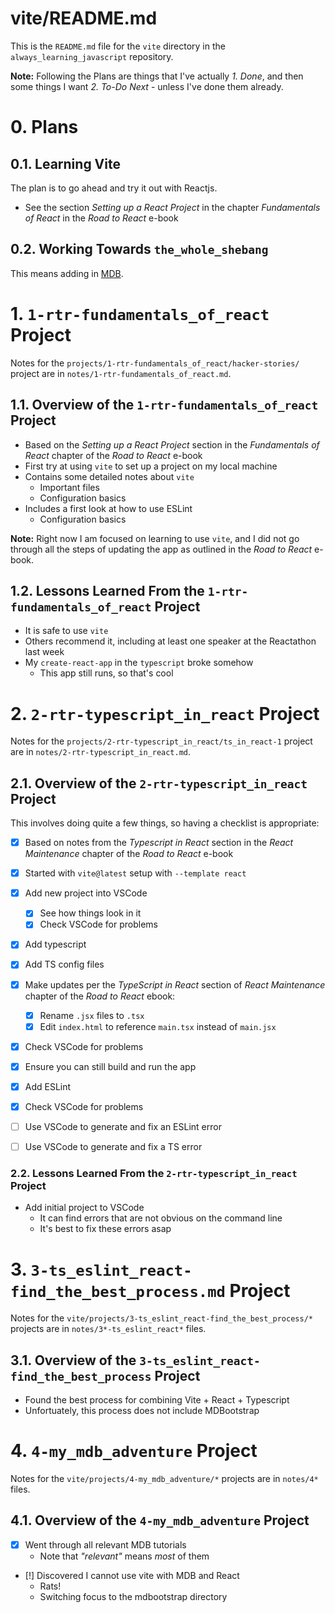
# vite/README.md

This is the `README.md` file for the `vite` directory in the `always_learning_javascript` repository.

**Note:** Following the Plans are things that I've actually *1. Done*, and then some things I want *2. To-Do Next* -
unless I've done them already.

# 0. Plans

## 0.1. Learning Vite

The plan is to go ahead and try it out with Reactjs.

- See the section *Setting up a React Project* in the chapter *Fundamentals of React* in the *Road to React* e-book

## 0.2. Working Towards `the_whole_shebang`

This means adding in [MDB](https://mdbootstrap.com).


# 1. `1-rtr-fundamentals_of_react` Project

Notes for the `projects/1-rtr-fundamentals_of_react/hacker-stories/` project are in
`notes/1-rtr-fundamentals_of_react.md`.

## 1.1. Overview of the `1-rtr-fundamentals_of_react` Project

- Based on the *Setting up a React Project* section in the *Fundamentals of React* chapter of the *Road to React* e-book
- First try at using `vite` to set up a project on my local machine
- Contains some detailed notes about `vite`
  - Important files
  - Configuration basics
- Includes a first look at how to use ESLint
  - Configuration basics

**Note:** Right now I am focused on learning to use `vite`, and I did not go through all the steps of updating the app as
outlined in the *Road to React* e-book.

## 1.2. Lessons Learned From the `1-rtr-fundamentals_of_react` Project

- It is safe to use `vite`
- Others recommend it, including at least one speaker at the Reactathon last week
- My `create-react-app` in the `typescript` broke somehow
  - This app still runs, so that's cool


# 2. `2-rtr-typescript_in_react` Project

Notes for the `projects/2-rtr-typescript_in_react/ts_in_react-1` project are in
`notes/2-rtr-typescript_in_react.md`.

## 2.1. Overview of the `2-rtr-typescript_in_react` Project

This involves doing quite a few things, so having a checklist is appropriate:

- [x] Based on notes from the *Typescript in React* section in the *React Maintenance* chapter of the *Road to React* e-book
- [x] Started with `vite@latest` setup with `--template react`
- [x] Add new project into VSCode
  - [x] See how things look in it
  - [x] Check VSCode for problems
- [x] Add typescript
- [x] Add TS config files
- [x] Make updates per the *TypeScript in React* section of *React Maintenance* chapter of the *Road to React* ebook:
  - [x] Rename `.jsx` files to `.tsx`
  - [x] Edit `index.html` to reference `main.tsx` instead of `main.jsx`
- [x] Check VSCode for problems
- [x] Ensure you can still build and run the app
- [x] Add ESLint
- [x] Check VSCode for problems
- [ ] Use VSCode to generate and fix an ESLint error
- [ ] Use VSCode to generate and fix a TS error


### 2.2. Lessons Learned From the `2-rtr-typescript_in_react` Project

- Add initial project to VSCode
  - It can find errors that are not obvious on the command line
  - It's best to fix these errors asap

# 3. `3-ts_eslint_react-find_the_best_process.md` Project

Notes for the `vite/projects/3-ts_eslint_react-find_the_best_process/*` projects are in
`notes/3*-ts_eslint_react*` files.

## 3.1. Overview of the `3-ts_eslint_react-find_the_best_process` Project

- Found the best process for combining Vite + React + Typescript
- Unfortuately, this process does not include MDBootstrap

# 4. `4-my_mdb_adventure` Project

Notes for the `vite/projects/4-my_mdb_adventure/*` projects are in
`notes/4*` files.

## 4.1. Overview of the `4-my_mdb_adventure` Project

- [x] Went through all relevant MDB tutorials
  - Note that *"relevant"* means *most* of them
- [!] Discovered I cannot use vite with MDB and React
  - Rats!
  - Switching focus to the mdbootstrap directory

